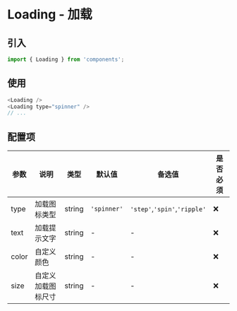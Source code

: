# Loading - 加载

## 引入
```jsx
import { Loading } from 'components';
```
## 使用

```javascript
<Loading />
<Loading type="spinner" />
// ...
```

## 配置项
| 参数 | 说明 | 类型 | 默认值 |备选值 | 是否必须 |
| --- | --- | --- | --- | --- | --- |
| type | 加载图标类型 | string | `'spinner'` | `'step'`,`'spin'`,`'ripple'` | ❌ |
| text | 加载提示文字 | string | - | - | ❌ |
| color | 自定义颜色 | string | - | - | ❌ |
| size | 自定义加载图标尺寸 | string | - | - | ❌ |
